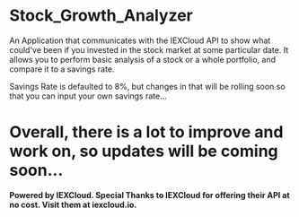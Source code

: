 # Stock_Growth_Analyzer
An Application that communicates with the IEXCloud API to show what could've been if you invested in the stock market at some particular date. It allows you to perform basic analysis of a stock or a whole portfolio, and compare it to a savings rate.

Savings Rate is defaulted to 8%, but changes in that will be rolling soon so that you can input your own savings rate...


# Overall, there is a lot to improve and work on, so updates will be coming soon...

**Powered by IEXCloud. Special Thanks to IEXCloud for offering their API at no cost. Visit them at iexcloud.io.**
